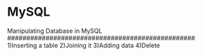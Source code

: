 # MySQL
Manipulating Database in MySQL
#################################################
1)Inserting a table
2)Joining it
3)Adding data
4)Delete
